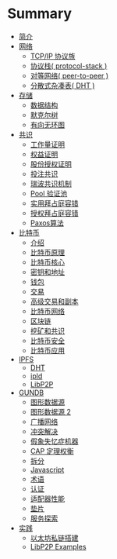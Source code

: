 # Summary

* [简介](README.md)
* [网络](/src/network/README.md)
  * [TCP/IP 协议族](/src/network/tcp.md)
  * [协议栈( protocol-stack )](/src/network/stack.md)
  * [对等网络( peer-to-peer )](/src/network/p2p.md)
  * [分散式杂凑表( DHT )]()
* [存储]()
  * [数据结构]()
  * [默克尔树]()
  * [有向无环图]()  
* [共识](/src/consensus/README.md)
  * [工作量证明]()
  * [权益证明]()
  * [股份授权证明]()
  * [投注共识]()
  * [瑞波共识机制]()
  * [Pool 验证池]()
  * [实用拜占庭容错]()
  * [授权拜占庭容错]()
  * [Paxos算法]()
* [比特币](/src/btc/README.md)
  * [介绍](/src/btc/intro.md)
  * [比特币原理](/src/btc/principle.md)
  * [比特币核心](/src/btc/core.md)
  * [密钥和地址](/src/btc/keyandaddress.md)
  * [钱包](/src/btc/wallet.md)
  * [交易](/src/btc/transaction.md)
  * [高级交易和副本](/src/btc/script.md)
  * [比特币网络](/src/btc/net.md)
  * [区块链](/src/btc/blockchain.md)
  * [挖矿和共识](/src/btc/consensus.md)
  * [比特币安全]()
  * [比特币应用]()
* [IPFS](/src/protocol/distributed.md)
  * [DHT]()
  * [ipld]()
  * [LibP2P]()
* [GUNDB](/src/gun/README.md)
  * [图形数据源](/src/gun/datastructure.md)
  * [图形数据源 2](/src/gun/datastructure2.md)
  * [广播网络](/src/gun/mesh.md)
  * [冲突解决](/src/gun/conflict.md)
  * [假象失忆症机器](/src/gun/amnesia.md)
  * [CAP 定理权衡](/src/gun/cap.md)
  * [拆分](/src/gun/sharding.md)  
  * [Javascript](/src/gun/js.md)
  * [术语](/src/gun/terminology.md)
  * [认证](/src/gun/auth.md)
  * [适配器性能](/src/gun/adapter.md)
  * [垫片](/src/gun/shim.md)
  * [服务探索](/src/gun/service.md)
* [实践]()
  * [以太坊私链搭建]()
  * [LibP2P Examples]()
